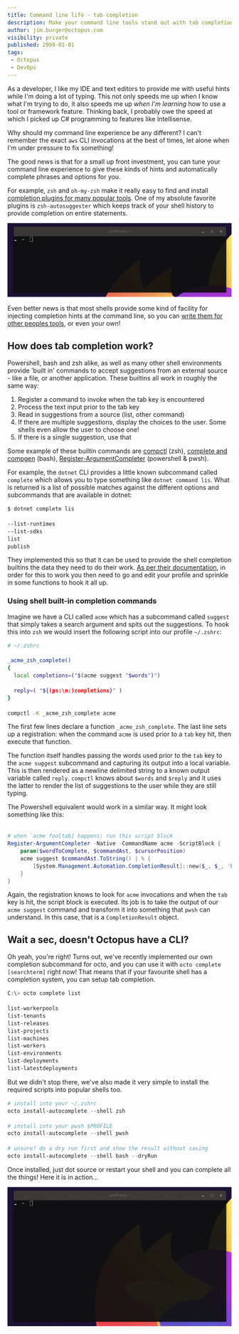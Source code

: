 ```yaml
---
title: Command line life - tab completion
description: Make your command line tools stand out with tab completion magic. Lets find out how it works?
author: jim.burger@octopus.com
visibility: private
published: 2999-01-01
tags:
 - Octopus
 - DevOps
---
```


As a developer, I like my IDE and text editors to provide me with useful hints while I'm doing a lot of typing. This not only speeds me up when I know what I'm trying to do, it also speeds me up _when I'm learning_ how to use a tool or framework feature. Thinking back, I probably owe the speed at which I picked up C# programming to features like Intellisense.

Why should my command line experience be any different? I can't remember the exact `aws` CLI invocations at the best of times, let alone when I'm under pressure to fix something!

The good news is that for a small up front investment, you can tune your command line experience to give these kinds of hints and automatically complete phrases and options for you.

For example, `zsh` and `oh-my-zsh` make it really easy to find and install [completion plugins for many popular tools](https://github.com/ohmyzsh/ohmyzsh/wiki/Plugins). One of my absolute favorite plugins is `zsh-autosuggester` which keeps track of your shell history to provide completion on entire statements.

![animation of zsh-autosuggester completing an AWS CLI invocation](zsh-auto.gif)

Even better news is that most shells provide some kind of facility for injecting completion hints at the command line, so you can [write them for other peoples tools](https://www.cyberciti.biz/faq/add-bash-auto-completion-in-ubuntu-linux/), or even your own!

## How does tab completion work?

Powershell, bash and zsh alike, as well as many other shell environments provide 'built in' commands to accept suggestions from an external source - like a file, or another application. These builtins all work in roughly the same way:

1. Register a command to invoke when the tab key is encountered
2. Process the text input prior to the tab key
3. Read in suggestions from a source (list, other command)
4. If there are multiple suggestions, display the choices to the user. Some shells even allow the user to choose one!
5. If there is a single suggestion, use that

Some example of these builtin commands are [compctl](https://linux.die.net/man/1/zshcompctl) (zsh), [complete and compgen](https://www.gnu.org/software/bash/manual/html_node/Programmable-Completion-Builtins.html) (bash), [Register-ArgumentCompleter](https://docs.microsoft.com/en-us/powershell/module/microsoft.powershell.core/register-argumentcompleter?view=powershell-7) (powershell & pwsh).

For example, the `dotnet` CLI provides a little known subcommand called `complete` which allows you to type something like `dotnet command lis`. What is returned is a list of possible matches against the different options and subcommands that are available in dotnet: 

```bash
$ dotnet complete lis

--list-runtimes
--list-sdks
list
publish
```

They implemented this so that it can be used to provide the shell completion builtins the data they need to do their work. [As per their documentation](https://github.com/dotnet/cli/blob/master/Documentation/general/tab-completion.md?WT.mc_id=-blog-scottha#how-to-enable-it), in order for this to work you then need to go and edit your profile and sprinkle in some functions to hook it all up.

### Using shell built-in completion commands

Imagine we have a CLI called `acme` which has a subcommand called `suggest` that simply takes a search argument and spits out the suggestions. To hook this into `zsh` we would insert the following script into our profile `~/.zshrc`:

```bash
# ~/.zshrc

_acme_zsh_complete() 
{
  local completions=("$(acme suggest "$words")")

  reply=( "${(ps:\n:)completions}" )
}

compctl -K _acme_zsh_complete acme
```

The first few lines declare a function `_acme_zsh_complete`. The last line sets up a registration: when the command `acme` is used prior to a `tab` key hit, then execute that function.

The function itself handles passing the words used prior to the `tab` key to the `acme suggest` subcommand and capturing its output into a local variable. This is then rendered as a newline delimited string to a known output variable called `reply`. `compctl` knows about `$words` and `$reply` and it uses the latter to render the list of suggestions to the user while they are still typing.

The Powershell equivalent would work in a similar way. It might look something like this:

```powershell

# when `acme foo[tab] happens: run this script block
Register-ArgumentCompleter -Native -CommandName acme -ScriptBlock {
    param($wordToComplete, $commandAst, $cursorPosition)
    acme suggest $commandAst.ToString() | % {
        [System.Management.Automation.CompletionResult]::new($_, $_, 'ParameterName', $_)
    }
}
```

Again, the registration knows to look for `acme` invocations and when the `tab` key is hit, the script block is executed. Its job is to take the output of our `acme suggest` command and transform it into something that `pwsh` can understand. In this case, that is a `CompletionResult` object.


## Wait a sec, doesn't Octopus have a CLI?

Oh yeah, you're right! Turns out, we've recently implemented our own completion subcommand for octo, and you can use it with `octo complete [searchterm]` right now! That means that if your favourite shell has a completion system, you can setup tab completion.

```powershell
C:\> octo complete list

list-workerpools
list-tenants
list-releases
list-projects
list-machines
list-workers
list-environments
list-deployments
list-latestdeployments
```

But we didn't stop there, we've also made it very simple to install the required scripts into popular shells too.

```powershell
# install into your ~/.zshrc
octo install-autocomplete --shell zsh

# install into your pwsh $PROFILE
octo install-autocomplete --shell pwsh

# unsure? do a dry run first and show the result without saving
octo install-autocomplete --shell bash --dryRun
```

Once installed, just dot source or restart your shell and you can complete all the things! Here it is in action...

![animation of octo CLI using zsh tab completion](octo-complete.gif)


